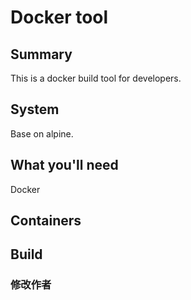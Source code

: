 # Docker tool

## Summary
This is a docker build tool for developers.

## System
Base on alpine.

## What you'll need
Docker

## Containers

## Build

### 修改作者

### 

